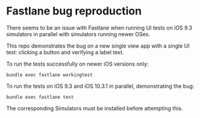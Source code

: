 # Fastlane bug reproduction

There seems to be an issue with Fastlane when running UI tests on iOS 9.3
simulators in parallel with simulators running newer OSes.

This repo demonstrates the bug on a new single view app with a single UI
test: clicking a button and verifying a label text.

To run the tests successfully on newer iOS versions only:

    bundle exec fastlane workingtest

To run the tests on iOS 9.3 and iOS 10.3.1 in parallel, demonstrating
the bug:

    bundle exec fastlane test

The corresponding Simulators must be installed before attempting this.
